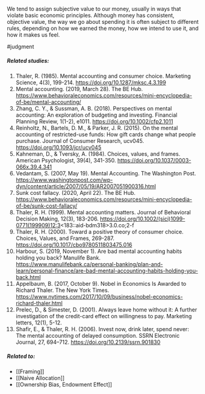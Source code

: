We tend to assign subjective value to our money, usually in ways that violate basic economic principles. Although money has consistent, objective value, the way we go about spending it is often subject to different rules, depending on how we earned the money, how we intend to use it, and how it makes us feel.

#judgment 

##### Related studies: 

1. Thaler, R. (1985). Mental accounting and consumer choice. Marketing Science, 4(3), 199-214. https://doi.org/10.1287/mksc.4.3.199
2. Mental accounting. (2019, March 28). The BE Hub. https://www.behavioraleconomics.com/resources/mini-encyclopedia-of-be/mental-accounting/
3. Zhang, C. Y., & Sussman, A. B. (2018). Perspectives on mental accounting: An exploration of budgeting and investing. Financial Planning Review, 1(1-2), e1011. https://doi.org/10.1002/cfp2.1011
4. Reinholtz, N., Bartels, D. M., & Parker, J. R. (2015). On the mental accounting of restricted-use funds: How gift cards change what people purchase. Journal of Consumer Research, ucv045. https://doi.org/10.1093/jcr/ucv045
5. Kahneman, D., & Tversky, A. (1984). Choices, values, and frames. American Psychologist, 39(4), 341-350. https://doi.org/10.1037/0003-066x.39.4.341
6. Vedantam, S. (2007, May 19). Mental Accounting. The Washington Post. https://www.washingtonpost.com/wp-dyn/content/article/2007/05/19/AR2007051900316.html
7. Sunk cost fallacy. (2020, April 22). The BE Hub. https://www.behavioraleconomics.com/resources/mini-encyclopedia-of-be/sunk-cost-fallacy/
8. Thaler, R. H. (1999). Mental accounting matters. Journal of Behavioral Decision Making, 12(3), 183-206. https://doi.org/10.1002/(sici)1099-0771(199909)12:3<183::aid-bdm318>3.0.co;2-f
9. Thaler, R. H. (2000). Toward a positive theory of consumer choice. Choices, Values, and Frames, 269-287. https://doi.org/10.1017/cbo9780511803475.016
10. Harbour, S. (2019, November 1). Are bad mental accounting habits holding you back? Manulife Bank. https://www.manulifebank.ca/personal-banking/plan-and-learn/personal-finance/are-bad-mental-accounting-habits-holding-you-back.html
11. Appelbaum, B. (2017, October 9). Nobel in Economics Is Awarded to Richard Thaler. The New York Times. https://www.nytimes.com/2017/10/09/business/nobel-economics-richard-thaler.html
12. Prelec, D., & Simester, D. (2001). Always leave home without it: A further investigation of the credit-card effect on willingness to pay. Marketing letters, 12(1), 5-12.
13. Shafir, E., & Thaler, R. H. (2006). Invest now, drink later, spend never: The mental accounting of delayed consumption. SSRN Electronic Journal, 27, 694–712. https://doi.org/10.2139/ssrn.901830

##### Related to:

- [[Framing]] 
- [[Naive Allocation]] 
- [[Ownership Bias, Endowment Effect]] 